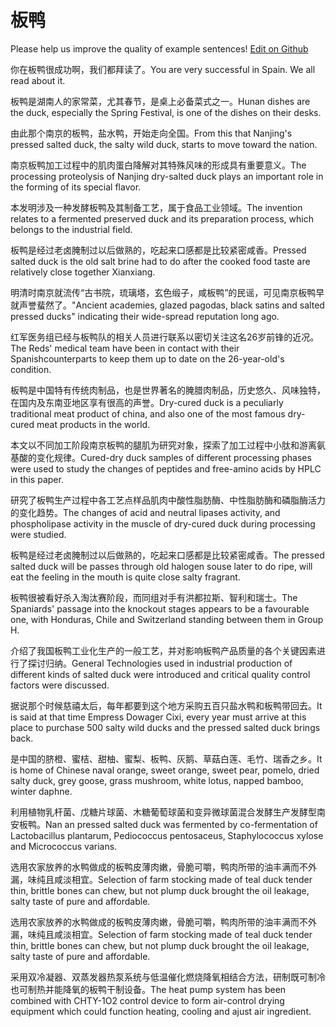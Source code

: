 # 板鸭

Please help us improve the quality of example sentences! [Edit on Github](https://github.com/jiyushe/jiyu-example-sentence-source/blob/main/chinese/banya.md)

<p><span class="chinese">你在板鸭很成功啊，我们都拜读了。</span><span class="english">You are very successful in Spain. We all read about it.</span></p>

<p><span class="chinese">板鸭是湖南人的家常菜，尤其春节，是桌上必备菜式之一。</span><span class="english">Hunan dishes are the duck, especially the Spring Festival, is one of the dishes on their desks.</span></p>

<p><span class="chinese">由此那个南京的板鸭，盐水鸭，开始走向全国。</span><span class="english">From this that Nanjing's pressed salted duck, the salty wild duck, starts to move toward the nation.</span></p>

<p><span class="chinese">南京板鸭加工过程中的肌肉蛋白降解对其特殊风味的形成具有重要意义。</span><span class="english">The processing proteolysis of Nanjing dry-salted duck plays an important role in the forming of its special flavor.</span></p>

<p><span class="chinese">本发明涉及一种发酵板鸭及其制备工艺，属于食品工业领域。</span><span class="english">The invention relates to a fermented preserved duck and its preparation process, which belongs to the industrial field.</span></p>

<p><span class="chinese">板鸭是经过老卤腌制过以后做熟的，吃起来口感都是比较紧密咸香。</span><span class="english">Pressed salted duck is the old salt brine had to do after the cooked food taste are relatively close together Xianxiang.</span></p>

<p><span class="chinese">明清时南京就流传“古书院，琉璃塔，玄色缎子，咸板鸭”的民谣，可见南京板鸭早就声誉蜚然了。</span><span class="english">"Ancient academies, glazed pagodas, black satins and salted pressed ducks" indicating their wide-spread reputation long ago.</span></p>

<p><span class="chinese">红军医务组已经与板鸭队的相关人员进行联系以密切关注这名26岁前锋的近况。</span><span class="english">The Reds' medical team have been in contact with their Spanishcounterparts to keep them up to date on the 26-year-old's condition.</span></p>

<p><span class="chinese">板鸭是中国特有传统肉制品，也是世界著名的腌腊肉制品，历史悠久、风味独特，在国内及东南亚地区享有很高的声誉。</span><span class="english">Dry-cured duck is a peculiarly traditional meat product of china, and also one of the most famous dry-cured meat products in the world.</span></p>

<p><span class="chinese">本文以不同加工阶段南京板鸭的腿肌为研究对象，探索了加工过程中小肽和游离氨基酸的变化规律。</span><span class="english">Cured-dry duck samples of different processing phases were used to study the changes of peptides and free-amino acids by HPLC in this paper.</span></p>

<p><span class="chinese">研究了板鸭生产过程中各工艺点样品肌肉中酸性脂肪酶、中性脂肪酶和磷脂酶活力的变化趋势。</span><span class="english">The changes of acid and neutral lipases activity, and phospholipase activity in the muscle of dry-cured duck during processing were studied.</span></p>

<p><span class="chinese">板鸭是经过老卤腌制过以后做熟的，吃起来口感都是比较紧密咸香。</span><span class="english">The pressed salted duck will be passes through old halogen souse later to do ripe, will eat the feeling in the mouth is quite close salty fragrant.</span></p>

<p><span class="chinese">板鸭很被看好杀入淘汰赛阶段，而同组对手有洪都拉斯、智利和瑞士。</span><span class="english">The Spaniards' passage into the knockout stages appears to be a favourable one, with Honduras, Chile and Switzerland standing between them in Group H.</span></p>

<p><span class="chinese">介绍了我国板鸭工业化生产的一般工艺，并对影响板鸭产品质量的各个关键因素进行了探讨归纳。</span><span class="english">General Technologies used in industrial production of different kinds of salted duck were introduced and critical quality control factors were discussed.</span></p>

<p><span class="chinese">据说那个时候慈禧太后，每年都要到这个地方采购五百只盐水鸭和板鸭带回去。</span><span class="english">It is said at that time Empress Dowager Cixi, every year must arrive at this place to purchase 500 salty wild ducks and the pressed salted duck brings back.</span></p>

<p><span class="chinese">是中国的脐橙、蜜桔、甜柚、蜜梨、板鸭、灰鹅、草菇白莲、毛竹、瑞香之乡。</span><span class="english">It is home of Chinese naval orange, sweet orange, sweet pear, pomelo, dried salty duck, grey goose, grass mushroom, white lotus, napped bamboo, winter daphne.</span></p>

<p><span class="chinese">利用植物乳杆菌、戊糖片球菌、木糖葡萄球菌和变异微球菌混合发酵生产发酵型南安板鸭。</span><span class="english">Nan an pressed salted duck was fermented by co-fermentation of Lactobacillus plantarum, Pediococcus pentosaceus, Staphylococcus xylose and Micrococcus varians.</span></p>

<p><span class="chinese">选用农家放养的水鸭做成的板鸭皮薄肉嫩，骨脆可嚼，鸭肉所带的油丰满而不外漏，味纯且咸淡相宜。</span><span class="english">Selection of farm stocking made of teal duck tender thin, brittle bones can chew, but not plump duck brought the oil leakage, salty taste of pure and affordable.</span></p>

<p><span class="chinese">选用农家放养的水鸭做成的板鸭皮薄肉嫩，骨脆可嚼，鸭肉所带的油丰满而不外漏，味纯且咸淡相宜。</span><span class="english">Selection of farm stocking made ​​of teal duck tender thin, brittle bones can chew, but not plump duck brought the oil leakage, salty taste of pure and affordable.</span></p>

<p><span class="chinese">采用双冷凝器、双蒸发器热泵系统与低温催化燃烧降氧相结合方法，研制既可制冷也可制热并能降氧的板鸭干制设备。</span><span class="english">The heat pump system has been combined with CHTY-1O2 control device to form air-control drying equipment which could function heating, cooling and ajust air ingredient.</span></p>


